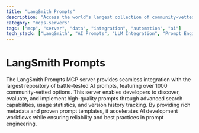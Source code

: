 ```yaml
---
title: "LangSmith Prompts"
description: "Access the world's largest collection of community-vetted AI prompts with advanced search and metadata."
category: "mcps-servers"
tags: ["mcp", "server", "data", "integration", "automation", "ai"]
tech_stack: ["LangSmith", "AI Prompts", "LLM Integration", "Prompt Engineering"]
---
```


# LangSmith Prompts

The LangSmith Prompts MCP server provides seamless integration with the largest repository of battle-tested AI prompts, featuring over 1000 community-vetted options. This server enables developers to discover, evaluate, and implement high-quality prompts through advanced search capabilities, usage statistics, and version history tracking. By providing rich metadata and proven prompt templates, it accelerates AI development workflows while ensuring reliability and best practices in prompt engineering.
